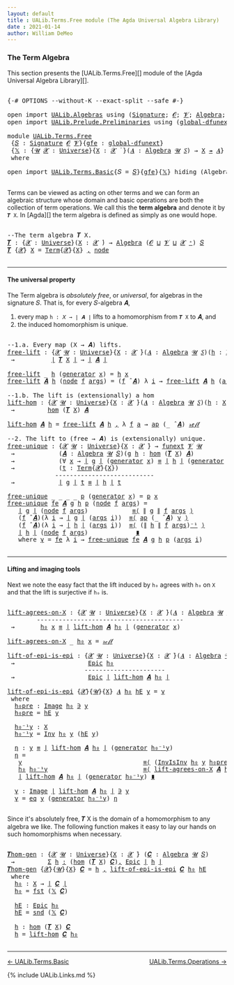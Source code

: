 ```yaml
---
layout: default
title : UALib.Terms.Free module (The Agda Universal Algebra Library)
date : 2021-01-14
author: William DeMeo
---
```


### <a id="the-term-algebra">The Term Algebra</a>

This section presents the [UALib.Terms.Free][] module of the [Agda Universal Algebra Library][].

<pre class="Agda">

<a id="298" class="Symbol">{-#</a> <a id="302" class="Keyword">OPTIONS</a> <a id="310" class="Pragma">--without-K</a> <a id="322" class="Pragma">--exact-split</a> <a id="336" class="Pragma">--safe</a> <a id="343" class="Symbol">#-}</a>

<a id="348" class="Keyword">open</a> <a id="353" class="Keyword">import</a> <a id="360" href="UALib.Algebras.html" class="Module">UALib.Algebras</a> <a id="375" class="Keyword">using</a> <a id="381" class="Symbol">(</a><a id="382" href="UALib.Algebras.Signatures.html#1452" class="Function">Signature</a><a id="391" class="Symbol">;</a> <a id="393" href="universes.html#613" class="Generalizable">𝓞</a><a id="394" class="Symbol">;</a> <a id="396" href="universes.html#617" class="Generalizable">𝓥</a><a id="397" class="Symbol">;</a> <a id="399" href="UALib.Algebras.Algebras.html#811" class="Function">Algebra</a><a id="406" class="Symbol">;</a> <a id="408" href="UALib.Algebras.Algebras.html#3925" class="Function Operator">_↠_</a><a id="411" class="Symbol">)</a>
<a id="413" class="Keyword">open</a> <a id="418" class="Keyword">import</a> <a id="425" href="UALib.Prelude.Preliminaries.html" class="Module">UALib.Prelude.Preliminaries</a> <a id="453" class="Keyword">using</a> <a id="459" class="Symbol">(</a><a id="460" href="MGS-Subsingleton-Theorems.html#3468" class="Function">global-dfunext</a><a id="474" class="Symbol">;</a> <a id="476" href="universes.html#551" class="Postulate">Universe</a><a id="484" class="Symbol">;</a> <a id="486" href="universes.html#758" class="Function Operator">_̇</a><a id="488" class="Symbol">)</a>

<a id="491" class="Keyword">module</a> <a id="498" href="UALib.Terms.Free.html" class="Module">UALib.Terms.Free</a>
 <a id="516" class="Symbol">{</a><a id="517" href="UALib.Terms.Free.html#517" class="Bound">𝑆</a> <a id="519" class="Symbol">:</a> <a id="521" href="UALib.Algebras.Signatures.html#1452" class="Function">Signature</a> <a id="531" href="universes.html#613" class="Generalizable">𝓞</a> <a id="533" href="universes.html#617" class="Generalizable">𝓥</a><a id="534" class="Symbol">}{</a><a id="536" href="UALib.Terms.Free.html#536" class="Bound">gfe</a> <a id="540" class="Symbol">:</a> <a id="542" href="MGS-Subsingleton-Theorems.html#3468" class="Function">global-dfunext</a><a id="556" class="Symbol">}</a>
 <a id="559" class="Symbol">{</a><a id="560" href="UALib.Terms.Free.html#560" class="Bound">𝕏</a> <a id="562" class="Symbol">:</a> <a id="564" class="Symbol">{</a><a id="565" href="UALib.Terms.Free.html#565" class="Bound">𝓤</a> <a id="567" href="UALib.Terms.Free.html#567" class="Bound">𝓧</a> <a id="569" class="Symbol">:</a> <a id="571" href="universes.html#551" class="Postulate">Universe</a><a id="579" class="Symbol">}{</a><a id="581" href="UALib.Terms.Free.html#581" class="Bound">X</a> <a id="583" class="Symbol">:</a> <a id="585" href="UALib.Terms.Free.html#567" class="Bound">𝓧</a> <a id="587" href="universes.html#758" class="Function Operator">̇</a> <a id="589" class="Symbol">}(</a><a id="591" href="UALib.Terms.Free.html#591" class="Bound">𝑨</a> <a id="593" class="Symbol">:</a> <a id="595" href="UALib.Algebras.Algebras.html#811" class="Function">Algebra</a> <a id="603" href="UALib.Terms.Free.html#565" class="Bound">𝓤</a> <a id="605" href="UALib.Terms.Free.html#517" class="Bound">𝑆</a><a id="606" class="Symbol">)</a> <a id="608" class="Symbol">→</a> <a id="610" href="UALib.Terms.Free.html#581" class="Bound">X</a> <a id="612" href="UALib.Algebras.Algebras.html#3925" class="Function Operator">↠</a> <a id="614" href="UALib.Terms.Free.html#591" class="Bound">𝑨</a><a id="615" class="Symbol">}</a>
 <a id="618" class="Keyword">where</a>

<a id="625" class="Keyword">open</a> <a id="630" class="Keyword">import</a> <a id="637" href="UALib.Terms.Basic.html" class="Module">UALib.Terms.Basic</a><a id="654" class="Symbol">{</a><a id="655" class="Argument">𝑆</a> <a id="657" class="Symbol">=</a> <a id="659" href="UALib.Terms.Free.html#517" class="Bound">𝑆</a><a id="660" class="Symbol">}{</a><a id="662" href="UALib.Terms.Free.html#536" class="Bound">gfe</a><a id="665" class="Symbol">}{</a><a id="667" href="UALib.Terms.Free.html#560" class="Bound">𝕏</a><a id="668" class="Symbol">}</a> <a id="670" class="Keyword">hiding</a> <a id="677" class="Symbol">(</a>Algebra<a id="685" class="Symbol">)</a> <a id="687" class="Keyword">public</a>

</pre>

Terms can be viewed as acting on other terms and we can form an algebraic structure whose domain and basic operations are both the collection of term operations. We call this the **term algebra** and denote it by `𝑻 X`. In [Agda][] the term algebra is defined as simply as one would hope.

<pre class="Agda">

<a id="1011" class="Comment">--The term algebra 𝑻 X.</a>
<a id="𝑻"></a><a id="1035" href="UALib.Terms.Free.html#1035" class="Function">𝑻</a> <a id="1037" class="Symbol">:</a> <a id="1039" class="Symbol">{</a><a id="1040" href="UALib.Terms.Free.html#1040" class="Bound">𝓧</a> <a id="1042" class="Symbol">:</a> <a id="1044" href="universes.html#551" class="Postulate">Universe</a><a id="1052" class="Symbol">}(</a><a id="1054" href="UALib.Terms.Free.html#1054" class="Bound">X</a> <a id="1056" class="Symbol">:</a> <a id="1058" href="UALib.Terms.Free.html#1040" class="Bound">𝓧</a> <a id="1060" href="universes.html#758" class="Function Operator">̇</a><a id="1061" class="Symbol">)</a> <a id="1063" class="Symbol">→</a> <a id="1065" href="UALib.Algebras.Algebras.html#811" class="Function">Algebra</a> <a id="1073" class="Symbol">(</a><a id="1074" href="UALib.Terms.Free.html#531" class="Bound">𝓞</a> <a id="1076" href="Agda.Primitive.html#636" class="Function Operator">⊔</a> <a id="1078" href="UALib.Terms.Free.html#533" class="Bound">𝓥</a> <a id="1080" href="Agda.Primitive.html#636" class="Function Operator">⊔</a> <a id="1082" href="UALib.Terms.Free.html#1040" class="Bound">𝓧</a> <a id="1084" href="universes.html#527" class="Function Operator">⁺</a><a id="1085" class="Symbol">)</a> <a id="1087" href="UALib.Terms.Free.html#517" class="Bound">𝑆</a>
<a id="1089" href="UALib.Terms.Free.html#1035" class="Function">𝑻</a> <a id="1091" class="Symbol">{</a><a id="1092" href="UALib.Terms.Free.html#1092" class="Bound">𝓧</a><a id="1093" class="Symbol">}</a> <a id="1095" href="UALib.Terms.Free.html#1095" class="Bound">X</a> <a id="1097" class="Symbol">=</a> <a id="1099" href="UALib.Terms.Basic.html#1041" class="Datatype">Term</a><a id="1103" class="Symbol">{</a><a id="1104" href="UALib.Terms.Free.html#1092" class="Bound">𝓧</a><a id="1105" class="Symbol">}{</a><a id="1107" href="UALib.Terms.Free.html#1095" class="Bound">X</a><a id="1108" class="Symbol">}</a> <a id="1110" href="UALib.Prelude.Preliminaries.html#5763" class="InductiveConstructor Operator">,</a> <a id="1112" href="UALib.Terms.Basic.html#1124" class="InductiveConstructor">node</a>

</pre>

-------------------------------------------

#### <a id="the-universal-property">The universal property</a>

The Term algebra is *absolutely free*, or *universal*, for algebras in the signature 𝑆. That is, for every 𝑆-algebra 𝑨,

1.  every map `h : 𝑋 → ∣ 𝑨 ∣` lifts to a homomorphism from `𝑻 X` to 𝑨, and
2.  the induced homomorphism is unique.

<pre class="Agda">

<a id="1490" class="Comment">--1.a. Every map (X → 𝑨) lifts.</a>
<a id="free-lift"></a><a id="1522" href="UALib.Terms.Free.html#1522" class="Function">free-lift</a> <a id="1532" class="Symbol">:</a> <a id="1534" class="Symbol">{</a><a id="1535" href="UALib.Terms.Free.html#1535" class="Bound">𝓧</a> <a id="1537" href="UALib.Terms.Free.html#1537" class="Bound">𝓤</a> <a id="1539" class="Symbol">:</a> <a id="1541" href="universes.html#551" class="Postulate">Universe</a><a id="1549" class="Symbol">}{</a><a id="1551" href="UALib.Terms.Free.html#1551" class="Bound">X</a> <a id="1553" class="Symbol">:</a> <a id="1555" href="UALib.Terms.Free.html#1535" class="Bound">𝓧</a> <a id="1557" href="universes.html#758" class="Function Operator">̇</a><a id="1558" class="Symbol">}(</a><a id="1560" href="UALib.Terms.Free.html#1560" class="Bound">𝑨</a> <a id="1562" class="Symbol">:</a> <a id="1564" href="UALib.Algebras.Algebras.html#811" class="Function">Algebra</a> <a id="1572" href="UALib.Terms.Free.html#1537" class="Bound">𝓤</a> <a id="1574" href="UALib.Terms.Free.html#517" class="Bound">𝑆</a><a id="1575" class="Symbol">)(</a><a id="1577" href="UALib.Terms.Free.html#1577" class="Bound">h</a> <a id="1579" class="Symbol">:</a> <a id="1581" href="UALib.Terms.Free.html#1551" class="Bound">X</a> <a id="1583" class="Symbol">→</a> <a id="1585" href="UALib.Prelude.Preliminaries.html#10371" class="Function Operator">∣</a> <a id="1587" href="UALib.Terms.Free.html#1560" class="Bound">𝑨</a> <a id="1589" href="UALib.Prelude.Preliminaries.html#10371" class="Function Operator">∣</a><a id="1590" class="Symbol">)</a>
 <a id="1593" class="Symbol">→</a>          <a id="1604" href="UALib.Prelude.Preliminaries.html#10371" class="Function Operator">∣</a> <a id="1606" href="UALib.Terms.Free.html#1035" class="Function">𝑻</a> <a id="1608" href="UALib.Terms.Free.html#1551" class="Bound">X</a> <a id="1610" href="UALib.Prelude.Preliminaries.html#10371" class="Function Operator">∣</a> <a id="1612" class="Symbol">→</a> <a id="1614" href="UALib.Prelude.Preliminaries.html#10371" class="Function Operator">∣</a> <a id="1616" href="UALib.Terms.Free.html#1560" class="Bound">𝑨</a> <a id="1618" href="UALib.Prelude.Preliminaries.html#10371" class="Function Operator">∣</a>

<a id="1621" href="UALib.Terms.Free.html#1522" class="Function">free-lift</a> <a id="1631" class="Symbol">_</a> <a id="1633" href="UALib.Terms.Free.html#1633" class="Bound">h</a> <a id="1635" class="Symbol">(</a><a id="1636" href="UALib.Terms.Basic.html#1095" class="InductiveConstructor">generator</a> <a id="1646" href="UALib.Terms.Free.html#1646" class="Bound">x</a><a id="1647" class="Symbol">)</a> <a id="1649" class="Symbol">=</a> <a id="1651" href="UALib.Terms.Free.html#1633" class="Bound">h</a> <a id="1653" href="UALib.Terms.Free.html#1646" class="Bound">x</a>
<a id="1655" href="UALib.Terms.Free.html#1522" class="Function">free-lift</a> <a id="1665" href="UALib.Terms.Free.html#1665" class="Bound">𝑨</a> <a id="1667" href="UALib.Terms.Free.html#1667" class="Bound">h</a> <a id="1669" class="Symbol">(</a><a id="1670" href="UALib.Terms.Basic.html#1124" class="InductiveConstructor">node</a> <a id="1675" href="UALib.Terms.Free.html#1675" class="Bound">f</a> <a id="1677" href="UALib.Terms.Free.html#1677" class="Bound">args</a><a id="1681" class="Symbol">)</a> <a id="1683" class="Symbol">=</a> <a id="1685" class="Symbol">(</a><a id="1686" href="UALib.Terms.Free.html#1675" class="Bound">f</a> <a id="1688" href="UALib.Algebras.Algebras.html#3426" class="Function Operator">̂</a> <a id="1690" href="UALib.Terms.Free.html#1665" class="Bound">𝑨</a><a id="1691" class="Symbol">)</a> <a id="1693" class="Symbol">λ</a> <a id="1695" href="UALib.Terms.Free.html#1695" class="Bound">i</a> <a id="1697" class="Symbol">→</a> <a id="1699" href="UALib.Terms.Free.html#1522" class="Function">free-lift</a> <a id="1709" href="UALib.Terms.Free.html#1665" class="Bound">𝑨</a> <a id="1711" href="UALib.Terms.Free.html#1667" class="Bound">h</a> <a id="1713" class="Symbol">(</a><a id="1714" href="UALib.Terms.Free.html#1677" class="Bound">args</a> <a id="1719" href="UALib.Terms.Free.html#1695" class="Bound">i</a><a id="1720" class="Symbol">)</a>

<a id="1723" class="Comment">--1.b. The lift is (extensionally) a hom</a>
<a id="lift-hom"></a><a id="1764" href="UALib.Terms.Free.html#1764" class="Function">lift-hom</a> <a id="1773" class="Symbol">:</a> <a id="1775" class="Symbol">{</a><a id="1776" href="UALib.Terms.Free.html#1776" class="Bound">𝓧</a> <a id="1778" href="UALib.Terms.Free.html#1778" class="Bound">𝓤</a> <a id="1780" class="Symbol">:</a> <a id="1782" href="universes.html#551" class="Postulate">Universe</a><a id="1790" class="Symbol">}{</a><a id="1792" href="UALib.Terms.Free.html#1792" class="Bound">X</a> <a id="1794" class="Symbol">:</a> <a id="1796" href="UALib.Terms.Free.html#1776" class="Bound">𝓧</a> <a id="1798" href="universes.html#758" class="Function Operator">̇</a><a id="1799" class="Symbol">}(</a><a id="1801" href="UALib.Terms.Free.html#1801" class="Bound">𝑨</a> <a id="1803" class="Symbol">:</a> <a id="1805" href="UALib.Algebras.Algebras.html#811" class="Function">Algebra</a> <a id="1813" href="UALib.Terms.Free.html#1778" class="Bound">𝓤</a> <a id="1815" href="UALib.Terms.Free.html#517" class="Bound">𝑆</a><a id="1816" class="Symbol">)(</a><a id="1818" href="UALib.Terms.Free.html#1818" class="Bound">h</a> <a id="1820" class="Symbol">:</a> <a id="1822" href="UALib.Terms.Free.html#1792" class="Bound">X</a> <a id="1824" class="Symbol">→</a> <a id="1826" href="UALib.Prelude.Preliminaries.html#10371" class="Function Operator">∣</a> <a id="1828" href="UALib.Terms.Free.html#1801" class="Bound">𝑨</a> <a id="1830" href="UALib.Prelude.Preliminaries.html#10371" class="Function Operator">∣</a><a id="1831" class="Symbol">)</a>
 <a id="1834" class="Symbol">→</a>         <a id="1844" href="UALib.Homomorphisms.Basic.html#2265" class="Function">hom</a> <a id="1848" class="Symbol">(</a><a id="1849" href="UALib.Terms.Free.html#1035" class="Function">𝑻</a> <a id="1851" href="UALib.Terms.Free.html#1792" class="Bound">X</a><a id="1852" class="Symbol">)</a> <a id="1854" href="UALib.Terms.Free.html#1801" class="Bound">𝑨</a>

<a id="1857" href="UALib.Terms.Free.html#1764" class="Function">lift-hom</a> <a id="1866" href="UALib.Terms.Free.html#1866" class="Bound">𝑨</a> <a id="1868" href="UALib.Terms.Free.html#1868" class="Bound">h</a> <a id="1870" class="Symbol">=</a> <a id="1872" href="UALib.Terms.Free.html#1522" class="Function">free-lift</a> <a id="1882" href="UALib.Terms.Free.html#1866" class="Bound">𝑨</a> <a id="1884" href="UALib.Terms.Free.html#1868" class="Bound">h</a> <a id="1886" href="UALib.Prelude.Preliminaries.html#5763" class="InductiveConstructor Operator">,</a> <a id="1888" class="Symbol">λ</a> <a id="1890" href="UALib.Terms.Free.html#1890" class="Bound">f</a> <a id="1892" href="UALib.Terms.Free.html#1892" class="Bound">a</a> <a id="1894" class="Symbol">→</a> <a id="1896" href="MGS-MLTT.html#6613" class="Function">ap</a> <a id="1899" class="Symbol">(_</a> <a id="1902" href="UALib.Algebras.Algebras.html#3426" class="Function Operator">̂</a> <a id="1904" href="UALib.Terms.Free.html#1866" class="Bound">𝑨</a><a id="1905" class="Symbol">)</a> <a id="1907" href="UALib.Prelude.Preliminaries.html#5668" class="InductiveConstructor">𝓇ℯ𝒻𝓁</a>

<a id="1913" class="Comment">--2. The lift to (free → 𝑨) is (extensionally) unique.</a>
<a id="free-unique"></a><a id="1968" href="UALib.Terms.Free.html#1968" class="Function">free-unique</a> <a id="1980" class="Symbol">:</a> <a id="1982" class="Symbol">{</a><a id="1983" href="UALib.Terms.Free.html#1983" class="Bound">𝓧</a> <a id="1985" href="UALib.Terms.Free.html#1985" class="Bound">𝓤</a> <a id="1987" class="Symbol">:</a> <a id="1989" href="universes.html#551" class="Postulate">Universe</a><a id="1997" class="Symbol">}{</a><a id="1999" href="UALib.Terms.Free.html#1999" class="Bound">X</a> <a id="2001" class="Symbol">:</a> <a id="2003" href="UALib.Terms.Free.html#1983" class="Bound">𝓧</a> <a id="2005" href="universes.html#758" class="Function Operator">̇</a><a id="2006" class="Symbol">}</a> <a id="2008" class="Symbol">→</a> <a id="2010" href="MGS-FunExt-from-Univalence.html#393" class="Function">funext</a> <a id="2017" href="UALib.Terms.Free.html#533" class="Bound">𝓥</a> <a id="2019" href="UALib.Terms.Free.html#1985" class="Bound">𝓤</a>
 <a id="2022" class="Symbol">→</a>            <a id="2035" class="Symbol">(</a><a id="2036" href="UALib.Terms.Free.html#2036" class="Bound">𝑨</a> <a id="2038" class="Symbol">:</a> <a id="2040" href="UALib.Algebras.Algebras.html#811" class="Function">Algebra</a> <a id="2048" href="UALib.Terms.Free.html#1985" class="Bound">𝓤</a> <a id="2050" href="UALib.Terms.Free.html#517" class="Bound">𝑆</a><a id="2051" class="Symbol">)(</a><a id="2053" href="UALib.Terms.Free.html#2053" class="Bound">g</a> <a id="2055" href="UALib.Terms.Free.html#2055" class="Bound">h</a> <a id="2057" class="Symbol">:</a> <a id="2059" href="UALib.Homomorphisms.Basic.html#2265" class="Function">hom</a> <a id="2063" class="Symbol">(</a><a id="2064" href="UALib.Terms.Free.html#1035" class="Function">𝑻</a> <a id="2066" href="UALib.Terms.Free.html#1999" class="Bound">X</a><a id="2067" class="Symbol">)</a> <a id="2069" href="UALib.Terms.Free.html#2036" class="Bound">𝑨</a><a id="2070" class="Symbol">)</a>
 <a id="2073" class="Symbol">→</a>            <a id="2086" class="Symbol">(∀</a> <a id="2089" href="UALib.Terms.Free.html#2089" class="Bound">x</a> <a id="2091" class="Symbol">→</a> <a id="2093" href="UALib.Prelude.Preliminaries.html#10371" class="Function Operator">∣</a> <a id="2095" href="UALib.Terms.Free.html#2053" class="Bound">g</a> <a id="2097" href="UALib.Prelude.Preliminaries.html#10371" class="Function Operator">∣</a> <a id="2099" class="Symbol">(</a><a id="2100" href="UALib.Terms.Basic.html#1095" class="InductiveConstructor">generator</a> <a id="2110" href="UALib.Terms.Free.html#2089" class="Bound">x</a><a id="2111" class="Symbol">)</a> <a id="2113" href="UALib.Prelude.Preliminaries.html#5654" class="Datatype Operator">≡</a> <a id="2115" href="UALib.Prelude.Preliminaries.html#10371" class="Function Operator">∣</a> <a id="2117" href="UALib.Terms.Free.html#2055" class="Bound">h</a> <a id="2119" href="UALib.Prelude.Preliminaries.html#10371" class="Function Operator">∣</a> <a id="2121" class="Symbol">(</a><a id="2122" href="UALib.Terms.Basic.html#1095" class="InductiveConstructor">generator</a> <a id="2132" href="UALib.Terms.Free.html#2089" class="Bound">x</a><a id="2133" class="Symbol">))</a>
 <a id="2137" class="Symbol">→</a>            <a id="2150" class="Symbol">(</a><a id="2151" href="UALib.Terms.Free.html#2151" class="Bound">t</a> <a id="2153" class="Symbol">:</a> <a id="2155" href="UALib.Terms.Basic.html#1041" class="Datatype">Term</a><a id="2159" class="Symbol">{</a><a id="2160" href="UALib.Terms.Free.html#1983" class="Bound">𝓧</a><a id="2161" class="Symbol">}{</a><a id="2163" href="UALib.Terms.Free.html#1999" class="Bound">X</a><a id="2164" class="Symbol">})</a>
             <a id="2180" class="Comment">---------------------------</a>
 <a id="2209" class="Symbol">→</a>            <a id="2222" href="UALib.Prelude.Preliminaries.html#10371" class="Function Operator">∣</a> <a id="2224" href="UALib.Terms.Free.html#2053" class="Bound">g</a> <a id="2226" href="UALib.Prelude.Preliminaries.html#10371" class="Function Operator">∣</a> <a id="2228" href="UALib.Terms.Free.html#2151" class="Bound">t</a> <a id="2230" href="UALib.Prelude.Preliminaries.html#5654" class="Datatype Operator">≡</a> <a id="2232" href="UALib.Prelude.Preliminaries.html#10371" class="Function Operator">∣</a> <a id="2234" href="UALib.Terms.Free.html#2055" class="Bound">h</a> <a id="2236" href="UALib.Prelude.Preliminaries.html#10371" class="Function Operator">∣</a> <a id="2238" href="UALib.Terms.Free.html#2151" class="Bound">t</a>

<a id="2241" href="UALib.Terms.Free.html#1968" class="Function">free-unique</a> <a id="2253" class="Symbol">_</a> <a id="2255" class="Symbol">_</a> <a id="2257" class="Symbol">_</a> <a id="2259" class="Symbol">_</a> <a id="2261" href="UALib.Terms.Free.html#2261" class="Bound">p</a> <a id="2263" class="Symbol">(</a><a id="2264" href="UALib.Terms.Basic.html#1095" class="InductiveConstructor">generator</a> <a id="2274" href="UALib.Terms.Free.html#2274" class="Bound">x</a><a id="2275" class="Symbol">)</a> <a id="2277" class="Symbol">=</a> <a id="2279" href="UALib.Terms.Free.html#2261" class="Bound">p</a> <a id="2281" href="UALib.Terms.Free.html#2274" class="Bound">x</a>
<a id="2283" href="UALib.Terms.Free.html#1968" class="Function">free-unique</a> <a id="2295" href="UALib.Terms.Free.html#2295" class="Bound">fe</a> <a id="2298" href="UALib.Terms.Free.html#2298" class="Bound">𝑨</a> <a id="2300" href="UALib.Terms.Free.html#2300" class="Bound">g</a> <a id="2302" href="UALib.Terms.Free.html#2302" class="Bound">h</a> <a id="2304" href="UALib.Terms.Free.html#2304" class="Bound">p</a> <a id="2306" class="Symbol">(</a><a id="2307" href="UALib.Terms.Basic.html#1124" class="InductiveConstructor">node</a> <a id="2312" href="UALib.Terms.Free.html#2312" class="Bound">f</a> <a id="2314" href="UALib.Terms.Free.html#2314" class="Bound">args</a><a id="2318" class="Symbol">)</a> <a id="2320" class="Symbol">=</a>
   <a id="2325" href="UALib.Prelude.Preliminaries.html#10371" class="Function Operator">∣</a> <a id="2327" href="UALib.Terms.Free.html#2300" class="Bound">g</a> <a id="2329" href="UALib.Prelude.Preliminaries.html#10371" class="Function Operator">∣</a> <a id="2331" class="Symbol">(</a><a id="2332" href="UALib.Terms.Basic.html#1124" class="InductiveConstructor">node</a> <a id="2337" href="UALib.Terms.Free.html#2312" class="Bound">f</a> <a id="2339" href="UALib.Terms.Free.html#2314" class="Bound">args</a><a id="2343" class="Symbol">)</a>            <a id="2356" href="MGS-MLTT.html#5997" class="Function Operator">≡⟨</a> <a id="2359" href="UALib.Prelude.Preliminaries.html#10452" class="Function Operator">∥</a> <a id="2361" href="UALib.Terms.Free.html#2300" class="Bound">g</a> <a id="2363" href="UALib.Prelude.Preliminaries.html#10452" class="Function Operator">∥</a> <a id="2365" href="UALib.Terms.Free.html#2312" class="Bound">f</a> <a id="2367" href="UALib.Terms.Free.html#2314" class="Bound">args</a> <a id="2372" href="MGS-MLTT.html#5997" class="Function Operator">⟩</a>
   <a id="2377" class="Symbol">(</a><a id="2378" href="UALib.Terms.Free.html#2312" class="Bound">f</a> <a id="2380" href="UALib.Algebras.Algebras.html#3426" class="Function Operator">̂</a> <a id="2382" href="UALib.Terms.Free.html#2298" class="Bound">𝑨</a><a id="2383" class="Symbol">)(λ</a> <a id="2387" href="UALib.Terms.Free.html#2387" class="Bound">i</a> <a id="2389" class="Symbol">→</a> <a id="2391" href="UALib.Prelude.Preliminaries.html#10371" class="Function Operator">∣</a> <a id="2393" href="UALib.Terms.Free.html#2300" class="Bound">g</a> <a id="2395" href="UALib.Prelude.Preliminaries.html#10371" class="Function Operator">∣</a> <a id="2397" class="Symbol">(</a><a id="2398" href="UALib.Terms.Free.html#2314" class="Bound">args</a> <a id="2403" href="UALib.Terms.Free.html#2387" class="Bound">i</a><a id="2404" class="Symbol">))</a>  <a id="2408" href="MGS-MLTT.html#5997" class="Function Operator">≡⟨</a> <a id="2411" href="MGS-MLTT.html#6613" class="Function">ap</a> <a id="2414" class="Symbol">(_</a> <a id="2417" href="UALib.Algebras.Algebras.html#3426" class="Function Operator">̂</a> <a id="2419" href="UALib.Terms.Free.html#2298" class="Bound">𝑨</a><a id="2420" class="Symbol">)</a> <a id="2422" href="UALib.Terms.Free.html#2528" class="Function">γ</a> <a id="2424" href="MGS-MLTT.html#5997" class="Function Operator">⟩</a>
   <a id="2429" class="Symbol">(</a><a id="2430" href="UALib.Terms.Free.html#2312" class="Bound">f</a> <a id="2432" href="UALib.Algebras.Algebras.html#3426" class="Function Operator">̂</a> <a id="2434" href="UALib.Terms.Free.html#2298" class="Bound">𝑨</a><a id="2435" class="Symbol">)(λ</a> <a id="2439" href="UALib.Terms.Free.html#2439" class="Bound">i</a> <a id="2441" class="Symbol">→</a> <a id="2443" href="UALib.Prelude.Preliminaries.html#10371" class="Function Operator">∣</a> <a id="2445" href="UALib.Terms.Free.html#2302" class="Bound">h</a> <a id="2447" href="UALib.Prelude.Preliminaries.html#10371" class="Function Operator">∣</a> <a id="2449" class="Symbol">(</a><a id="2450" href="UALib.Terms.Free.html#2314" class="Bound">args</a> <a id="2455" href="UALib.Terms.Free.html#2439" class="Bound">i</a><a id="2456" class="Symbol">))</a>  <a id="2460" href="MGS-MLTT.html#5997" class="Function Operator">≡⟨</a> <a id="2463" class="Symbol">(</a><a id="2464" href="UALib.Prelude.Preliminaries.html#10452" class="Function Operator">∥</a> <a id="2466" href="UALib.Terms.Free.html#2302" class="Bound">h</a> <a id="2468" href="UALib.Prelude.Preliminaries.html#10452" class="Function Operator">∥</a> <a id="2470" href="UALib.Terms.Free.html#2312" class="Bound">f</a> <a id="2472" href="UALib.Terms.Free.html#2314" class="Bound">args</a><a id="2476" class="Symbol">)</a><a id="2477" href="MGS-MLTT.html#6125" class="Function Operator">⁻¹</a> <a id="2480" href="MGS-MLTT.html#5997" class="Function Operator">⟩</a>
   <a id="2485" href="UALib.Prelude.Preliminaries.html#10371" class="Function Operator">∣</a> <a id="2487" href="UALib.Terms.Free.html#2302" class="Bound">h</a> <a id="2489" href="UALib.Prelude.Preliminaries.html#10371" class="Function Operator">∣</a> <a id="2491" class="Symbol">(</a><a id="2492" href="UALib.Terms.Basic.html#1124" class="InductiveConstructor">node</a> <a id="2497" href="UALib.Terms.Free.html#2312" class="Bound">f</a> <a id="2499" href="UALib.Terms.Free.html#2314" class="Bound">args</a><a id="2503" class="Symbol">)</a>             <a id="2517" href="MGS-MLTT.html#6079" class="Function Operator">∎</a>
   <a id="2522" class="Keyword">where</a> <a id="2528" href="UALib.Terms.Free.html#2528" class="Function">γ</a> <a id="2530" class="Symbol">=</a> <a id="2532" href="UALib.Terms.Free.html#2295" class="Bound">fe</a> <a id="2535" class="Symbol">λ</a> <a id="2537" href="UALib.Terms.Free.html#2537" class="Bound">i</a> <a id="2539" class="Symbol">→</a> <a id="2541" href="UALib.Terms.Free.html#1968" class="Function">free-unique</a> <a id="2553" href="UALib.Terms.Free.html#2295" class="Bound">fe</a> <a id="2556" href="UALib.Terms.Free.html#2298" class="Bound">𝑨</a> <a id="2558" href="UALib.Terms.Free.html#2300" class="Bound">g</a> <a id="2560" href="UALib.Terms.Free.html#2302" class="Bound">h</a> <a id="2562" href="UALib.Terms.Free.html#2304" class="Bound">p</a> <a id="2564" class="Symbol">(</a><a id="2565" href="UALib.Terms.Free.html#2314" class="Bound">args</a> <a id="2570" href="UALib.Terms.Free.html#2537" class="Bound">i</a><a id="2571" class="Symbol">)</a>

</pre>

-------------------------------------------------

#### <a id="lifting-and-imaging-tools">Lifting and imaging tools</a>

Next we note the easy fact that the lift induced by `h₀` agrees with `h₀` on `X` and that the lift is surjective if `h₀` is.

<pre class="Agda">

<a id="lift-agrees-on-X"></a><a id="2847" href="UALib.Terms.Free.html#2847" class="Function">lift-agrees-on-X</a> <a id="2864" class="Symbol">:</a> <a id="2866" class="Symbol">{</a><a id="2867" href="UALib.Terms.Free.html#2867" class="Bound">𝓧</a> <a id="2869" href="UALib.Terms.Free.html#2869" class="Bound">𝓤</a> <a id="2871" class="Symbol">:</a> <a id="2873" href="universes.html#551" class="Postulate">Universe</a><a id="2881" class="Symbol">}{</a><a id="2883" href="UALib.Terms.Free.html#2883" class="Bound">X</a> <a id="2885" class="Symbol">:</a> <a id="2887" href="UALib.Terms.Free.html#2867" class="Bound">𝓧</a> <a id="2889" href="universes.html#758" class="Function Operator">̇</a><a id="2890" class="Symbol">}(</a><a id="2892" href="UALib.Terms.Free.html#2892" class="Bound">𝑨</a> <a id="2894" class="Symbol">:</a> <a id="2896" href="UALib.Algebras.Algebras.html#811" class="Function">Algebra</a> <a id="2904" href="UALib.Terms.Free.html#2869" class="Bound">𝓤</a> <a id="2906" href="UALib.Terms.Free.html#517" class="Bound">𝑆</a><a id="2907" class="Symbol">)(</a><a id="2909" href="UALib.Terms.Free.html#2909" class="Bound">h₀</a> <a id="2912" class="Symbol">:</a> <a id="2914" href="UALib.Terms.Free.html#2883" class="Bound">X</a> <a id="2916" class="Symbol">→</a> <a id="2918" href="UALib.Prelude.Preliminaries.html#10371" class="Function Operator">∣</a> <a id="2920" href="UALib.Terms.Free.html#2892" class="Bound">𝑨</a> <a id="2922" href="UALib.Prelude.Preliminaries.html#10371" class="Function Operator">∣</a><a id="2923" class="Symbol">)(</a><a id="2925" href="UALib.Terms.Free.html#2925" class="Bound">x</a> <a id="2927" class="Symbol">:</a> <a id="2929" href="UALib.Terms.Free.html#2883" class="Bound">X</a><a id="2930" class="Symbol">)</a>
        <a id="2940" class="Comment">----------------------------------------</a>
 <a id="2982" class="Symbol">→</a>       <a id="2990" href="UALib.Terms.Free.html#2909" class="Bound">h₀</a> <a id="2993" href="UALib.Terms.Free.html#2925" class="Bound">x</a> <a id="2995" href="UALib.Prelude.Preliminaries.html#5654" class="Datatype Operator">≡</a> <a id="2997" href="UALib.Prelude.Preliminaries.html#10371" class="Function Operator">∣</a> <a id="2999" href="UALib.Terms.Free.html#1764" class="Function">lift-hom</a> <a id="3008" href="UALib.Terms.Free.html#2892" class="Bound">𝑨</a> <a id="3010" href="UALib.Terms.Free.html#2909" class="Bound">h₀</a> <a id="3013" href="UALib.Prelude.Preliminaries.html#10371" class="Function Operator">∣</a> <a id="3015" class="Symbol">(</a><a id="3016" href="UALib.Terms.Basic.html#1095" class="InductiveConstructor">generator</a> <a id="3026" href="UALib.Terms.Free.html#2925" class="Bound">x</a><a id="3027" class="Symbol">)</a>

<a id="3030" href="UALib.Terms.Free.html#2847" class="Function">lift-agrees-on-X</a> <a id="3047" class="Symbol">_</a> <a id="3049" href="UALib.Terms.Free.html#3049" class="Bound">h₀</a> <a id="3052" href="UALib.Terms.Free.html#3052" class="Bound">x</a> <a id="3054" class="Symbol">=</a> <a id="3056" href="UALib.Prelude.Preliminaries.html#5668" class="InductiveConstructor">𝓇ℯ𝒻𝓁</a>

<a id="lift-of-epi-is-epi"></a><a id="3062" href="UALib.Terms.Free.html#3062" class="Function">lift-of-epi-is-epi</a> <a id="3081" class="Symbol">:</a> <a id="3083" class="Symbol">{</a><a id="3084" href="UALib.Terms.Free.html#3084" class="Bound">𝓧</a> <a id="3086" href="UALib.Terms.Free.html#3086" class="Bound">𝓤</a> <a id="3088" class="Symbol">:</a> <a id="3090" href="universes.html#551" class="Postulate">Universe</a><a id="3098" class="Symbol">}{</a><a id="3100" href="UALib.Terms.Free.html#3100" class="Bound">X</a> <a id="3102" class="Symbol">:</a> <a id="3104" href="UALib.Terms.Free.html#3084" class="Bound">𝓧</a> <a id="3106" href="universes.html#758" class="Function Operator">̇</a><a id="3107" class="Symbol">}(</a><a id="3109" href="UALib.Terms.Free.html#3109" class="Bound">𝑨</a> <a id="3111" class="Symbol">:</a> <a id="3113" href="UALib.Algebras.Algebras.html#811" class="Function">Algebra</a> <a id="3121" href="UALib.Terms.Free.html#3086" class="Bound">𝓤</a> <a id="3123" href="UALib.Terms.Free.html#517" class="Bound">𝑆</a><a id="3124" class="Symbol">)(</a><a id="3126" href="UALib.Terms.Free.html#3126" class="Bound">h₀</a> <a id="3129" class="Symbol">:</a> <a id="3131" href="UALib.Terms.Free.html#3100" class="Bound">X</a> <a id="3133" class="Symbol">→</a> <a id="3135" href="UALib.Prelude.Preliminaries.html#10371" class="Function Operator">∣</a> <a id="3137" href="UALib.Terms.Free.html#3109" class="Bound">𝑨</a> <a id="3139" href="UALib.Prelude.Preliminaries.html#10371" class="Function Operator">∣</a><a id="3140" class="Symbol">)</a>
 <a id="3143" class="Symbol">→</a>                    <a id="3164" href="UALib.Prelude.Inverses.html#2377" class="Function">Epic</a> <a id="3169" href="UALib.Terms.Free.html#3126" class="Bound">h₀</a>
                     <a id="3193" class="Comment">----------------------</a>
 <a id="3217" class="Symbol">→</a>                    <a id="3238" href="UALib.Prelude.Inverses.html#2377" class="Function">Epic</a> <a id="3243" href="UALib.Prelude.Preliminaries.html#10371" class="Function Operator">∣</a> <a id="3245" href="UALib.Terms.Free.html#1764" class="Function">lift-hom</a> <a id="3254" href="UALib.Terms.Free.html#3109" class="Bound">𝑨</a> <a id="3256" href="UALib.Terms.Free.html#3126" class="Bound">h₀</a> <a id="3259" href="UALib.Prelude.Preliminaries.html#10371" class="Function Operator">∣</a>

<a id="3262" href="UALib.Terms.Free.html#3062" class="Function">lift-of-epi-is-epi</a> <a id="3281" class="Symbol">{</a><a id="3282" href="UALib.Terms.Free.html#3282" class="Bound">𝓧</a><a id="3283" class="Symbol">}{</a><a id="3285" href="UALib.Terms.Free.html#3285" class="Bound">𝓤</a><a id="3286" class="Symbol">}{</a><a id="3288" href="UALib.Terms.Free.html#3288" class="Bound">X</a><a id="3289" class="Symbol">}</a> <a id="3291" href="UALib.Terms.Free.html#3291" class="Bound">𝑨</a> <a id="3293" href="UALib.Terms.Free.html#3293" class="Bound">h₀</a> <a id="3296" href="UALib.Terms.Free.html#3296" class="Bound">hE</a> <a id="3299" href="UALib.Terms.Free.html#3299" class="Bound">y</a> <a id="3301" class="Symbol">=</a> <a id="3303" href="UALib.Terms.Free.html#3622" class="Function">γ</a>
 <a id="3306" class="Keyword">where</a>
  <a id="3314" href="UALib.Terms.Free.html#3314" class="Function">h₀pre</a> <a id="3320" class="Symbol">:</a> <a id="3322" href="UALib.Prelude.Inverses.html#770" class="Datatype Operator">Image</a> <a id="3328" href="UALib.Terms.Free.html#3293" class="Bound">h₀</a> <a id="3331" href="UALib.Prelude.Inverses.html#770" class="Datatype Operator">∋</a> <a id="3333" href="UALib.Terms.Free.html#3299" class="Bound">y</a>
  <a id="3337" href="UALib.Terms.Free.html#3314" class="Function">h₀pre</a> <a id="3343" class="Symbol">=</a> <a id="3345" href="UALib.Terms.Free.html#3296" class="Bound">hE</a> <a id="3348" href="UALib.Terms.Free.html#3299" class="Bound">y</a>

  <a id="3353" href="UALib.Terms.Free.html#3353" class="Function">h₀⁻¹y</a> <a id="3359" class="Symbol">:</a> <a id="3361" href="UALib.Terms.Free.html#3288" class="Bound">X</a>
  <a id="3365" href="UALib.Terms.Free.html#3353" class="Function">h₀⁻¹y</a> <a id="3371" class="Symbol">=</a> <a id="3373" href="UALib.Prelude.Inverses.html#1647" class="Function">Inv</a> <a id="3377" href="UALib.Terms.Free.html#3293" class="Bound">h₀</a> <a id="3380" href="UALib.Terms.Free.html#3299" class="Bound">y</a> <a id="3382" class="Symbol">(</a><a id="3383" href="UALib.Terms.Free.html#3296" class="Bound">hE</a> <a id="3386" href="UALib.Terms.Free.html#3299" class="Bound">y</a><a id="3387" class="Symbol">)</a>

  <a id="3392" href="UALib.Terms.Free.html#3392" class="Function">η</a> <a id="3394" class="Symbol">:</a> <a id="3396" href="UALib.Terms.Free.html#3299" class="Bound">y</a> <a id="3398" href="UALib.Prelude.Preliminaries.html#5654" class="Datatype Operator">≡</a> <a id="3400" href="UALib.Prelude.Preliminaries.html#10371" class="Function Operator">∣</a> <a id="3402" href="UALib.Terms.Free.html#1764" class="Function">lift-hom</a> <a id="3411" href="UALib.Terms.Free.html#3291" class="Bound">𝑨</a> <a id="3413" href="UALib.Terms.Free.html#3293" class="Bound">h₀</a> <a id="3416" href="UALib.Prelude.Preliminaries.html#10371" class="Function Operator">∣</a> <a id="3418" class="Symbol">(</a><a id="3419" href="UALib.Terms.Basic.html#1095" class="InductiveConstructor">generator</a> <a id="3429" href="UALib.Terms.Free.html#3353" class="Function">h₀⁻¹y</a><a id="3434" class="Symbol">)</a>
  <a id="3438" href="UALib.Terms.Free.html#3392" class="Function">η</a> <a id="3440" class="Symbol">=</a>
   <a id="3445" href="UALib.Terms.Free.html#3299" class="Bound">y</a>                                 <a id="3479" href="MGS-MLTT.html#5997" class="Function Operator">≡⟨</a> <a id="3482" class="Symbol">(</a><a id="3483" href="UALib.Prelude.Inverses.html#1869" class="Function">InvIsInv</a> <a id="3492" href="UALib.Terms.Free.html#3293" class="Bound">h₀</a> <a id="3495" href="UALib.Terms.Free.html#3299" class="Bound">y</a> <a id="3497" href="UALib.Terms.Free.html#3314" class="Function">h₀pre</a><a id="3502" class="Symbol">)</a><a id="3503" href="MGS-MLTT.html#6125" class="Function Operator">⁻¹</a> <a id="3506" href="MGS-MLTT.html#5997" class="Function Operator">⟩</a>
   <a id="3511" href="UALib.Terms.Free.html#3293" class="Bound">h₀</a> <a id="3514" href="UALib.Terms.Free.html#3353" class="Function">h₀⁻¹y</a>                          <a id="3545" href="MGS-MLTT.html#5997" class="Function Operator">≡⟨</a> <a id="3548" href="UALib.Terms.Free.html#2847" class="Function">lift-agrees-on-X</a> <a id="3565" href="UALib.Terms.Free.html#3291" class="Bound">𝑨</a> <a id="3567" href="UALib.Terms.Free.html#3293" class="Bound">h₀</a> <a id="3570" href="UALib.Terms.Free.html#3353" class="Function">h₀⁻¹y</a> <a id="3576" href="MGS-MLTT.html#5997" class="Function Operator">⟩</a>
   <a id="3581" href="UALib.Prelude.Preliminaries.html#10371" class="Function Operator">∣</a> <a id="3583" href="UALib.Terms.Free.html#1764" class="Function">lift-hom</a> <a id="3592" href="UALib.Terms.Free.html#3291" class="Bound">𝑨</a> <a id="3594" href="UALib.Terms.Free.html#3293" class="Bound">h₀</a> <a id="3597" href="UALib.Prelude.Preliminaries.html#10371" class="Function Operator">∣</a> <a id="3599" class="Symbol">(</a><a id="3600" href="UALib.Terms.Basic.html#1095" class="InductiveConstructor">generator</a> <a id="3610" href="UALib.Terms.Free.html#3353" class="Function">h₀⁻¹y</a><a id="3615" class="Symbol">)</a> <a id="3617" href="MGS-MLTT.html#6079" class="Function Operator">∎</a>

  <a id="3622" href="UALib.Terms.Free.html#3622" class="Function">γ</a> <a id="3624" class="Symbol">:</a> <a id="3626" href="UALib.Prelude.Inverses.html#770" class="Datatype Operator">Image</a> <a id="3632" href="UALib.Prelude.Preliminaries.html#10371" class="Function Operator">∣</a> <a id="3634" href="UALib.Terms.Free.html#1764" class="Function">lift-hom</a> <a id="3643" href="UALib.Terms.Free.html#3291" class="Bound">𝑨</a> <a id="3645" href="UALib.Terms.Free.html#3293" class="Bound">h₀</a> <a id="3648" href="UALib.Prelude.Preliminaries.html#10371" class="Function Operator">∣</a> <a id="3650" href="UALib.Prelude.Inverses.html#770" class="Datatype Operator">∋</a> <a id="3652" href="UALib.Terms.Free.html#3299" class="Bound">y</a>
  <a id="3656" href="UALib.Terms.Free.html#3622" class="Function">γ</a> <a id="3658" class="Symbol">=</a> <a id="3660" href="UALib.Prelude.Inverses.html#866" class="InductiveConstructor">eq</a> <a id="3663" href="UALib.Terms.Free.html#3299" class="Bound">y</a> <a id="3665" class="Symbol">(</a><a id="3666" href="UALib.Terms.Basic.html#1095" class="InductiveConstructor">generator</a> <a id="3676" href="UALib.Terms.Free.html#3353" class="Function">h₀⁻¹y</a><a id="3681" class="Symbol">)</a> <a id="3683" href="UALib.Terms.Free.html#3392" class="Function">η</a>

</pre>

Since it's absolutely free, 𝑻 X is the domain of a homomorphism to any algebra we like. The following function makes it easy to lay our hands on such homomorphisms when necessary.

<pre class="Agda">

<a id="𝑻hom-gen"></a><a id="3893" href="UALib.Terms.Free.html#3893" class="Function">𝑻hom-gen</a> <a id="3902" class="Symbol">:</a> <a id="3904" class="Symbol">{</a><a id="3905" href="UALib.Terms.Free.html#3905" class="Bound">𝓧</a> <a id="3907" href="UALib.Terms.Free.html#3907" class="Bound">𝓤</a> <a id="3909" class="Symbol">:</a> <a id="3911" href="universes.html#551" class="Postulate">Universe</a><a id="3919" class="Symbol">}{</a><a id="3921" href="UALib.Terms.Free.html#3921" class="Bound">X</a> <a id="3923" class="Symbol">:</a> <a id="3925" href="UALib.Terms.Free.html#3905" class="Bound">𝓧</a> <a id="3927" href="universes.html#758" class="Function Operator">̇</a><a id="3928" class="Symbol">}</a> <a id="3930" class="Symbol">(</a><a id="3931" href="UALib.Terms.Free.html#3931" class="Bound">𝑪</a> <a id="3933" class="Symbol">:</a> <a id="3935" href="UALib.Algebras.Algebras.html#811" class="Function">Algebra</a> <a id="3943" href="UALib.Terms.Free.html#3907" class="Bound">𝓤</a> <a id="3945" href="UALib.Terms.Free.html#517" class="Bound">𝑆</a><a id="3946" class="Symbol">)</a>
 <a id="3949" class="Symbol">→</a>         <a id="3959" href="MGS-MLTT.html#3074" class="Function">Σ</a> <a id="3961" href="UALib.Terms.Free.html#3961" class="Bound">h</a> <a id="3963" href="MGS-MLTT.html#3074" class="Function">꞉</a> <a id="3965" class="Symbol">(</a><a id="3966" href="UALib.Homomorphisms.Basic.html#2265" class="Function">hom</a> <a id="3970" class="Symbol">(</a><a id="3971" href="UALib.Terms.Free.html#1035" class="Function">𝑻</a> <a id="3973" href="UALib.Terms.Free.html#3921" class="Bound">X</a><a id="3974" class="Symbol">)</a> <a id="3976" href="UALib.Terms.Free.html#3931" class="Bound">𝑪</a><a id="3977" class="Symbol">)</a><a id="3978" href="MGS-MLTT.html#3074" class="Function">,</a> <a id="3980" href="UALib.Prelude.Inverses.html#2377" class="Function">Epic</a> <a id="3985" href="UALib.Prelude.Preliminaries.html#10371" class="Function Operator">∣</a> <a id="3987" href="UALib.Terms.Free.html#3961" class="Bound">h</a> <a id="3989" href="UALib.Prelude.Preliminaries.html#10371" class="Function Operator">∣</a>
<a id="3991" href="UALib.Terms.Free.html#3893" class="Function">𝑻hom-gen</a> <a id="4000" class="Symbol">{</a><a id="4001" href="UALib.Terms.Free.html#4001" class="Bound">𝓧</a><a id="4002" class="Symbol">}{</a><a id="4004" href="UALib.Terms.Free.html#4004" class="Bound">𝓤</a><a id="4005" class="Symbol">}{</a><a id="4007" href="UALib.Terms.Free.html#4007" class="Bound">X</a><a id="4008" class="Symbol">}</a> <a id="4010" href="UALib.Terms.Free.html#4010" class="Bound">𝑪</a> <a id="4012" class="Symbol">=</a> <a id="4014" href="UALib.Terms.Free.html#4122" class="Function">h</a> <a id="4016" href="UALib.Prelude.Preliminaries.html#5763" class="InductiveConstructor Operator">,</a> <a id="4018" href="UALib.Terms.Free.html#3062" class="Function">lift-of-epi-is-epi</a> <a id="4037" href="UALib.Terms.Free.html#4010" class="Bound">𝑪</a> <a id="4039" href="UALib.Terms.Free.html#4054" class="Function">h₀</a> <a id="4042" href="UALib.Terms.Free.html#4089" class="Function">hE</a>
 <a id="4046" class="Keyword">where</a>
  <a id="4054" href="UALib.Terms.Free.html#4054" class="Function">h₀</a> <a id="4057" class="Symbol">:</a> <a id="4059" href="UALib.Terms.Free.html#4007" class="Bound">X</a> <a id="4061" class="Symbol">→</a> <a id="4063" href="UALib.Prelude.Preliminaries.html#10371" class="Function Operator">∣</a> <a id="4065" href="UALib.Terms.Free.html#4010" class="Bound">𝑪</a> <a id="4067" href="UALib.Prelude.Preliminaries.html#10371" class="Function Operator">∣</a>
  <a id="4071" href="UALib.Terms.Free.html#4054" class="Function">h₀</a> <a id="4074" class="Symbol">=</a> <a id="4076" href="UALib.Prelude.Preliminaries.html#10375" class="Function">fst</a> <a id="4080" class="Symbol">(</a><a id="4081" href="UALib.Terms.Free.html#560" class="Bound">𝕏</a> <a id="4083" href="UALib.Terms.Free.html#4010" class="Bound">𝑪</a><a id="4084" class="Symbol">)</a>

  <a id="4089" href="UALib.Terms.Free.html#4089" class="Function">hE</a> <a id="4092" class="Symbol">:</a> <a id="4094" href="UALib.Prelude.Inverses.html#2377" class="Function">Epic</a> <a id="4099" href="UALib.Terms.Free.html#4054" class="Function">h₀</a>
  <a id="4104" href="UALib.Terms.Free.html#4089" class="Function">hE</a> <a id="4107" class="Symbol">=</a> <a id="4109" href="UALib.Prelude.Preliminaries.html#10456" class="Function">snd</a> <a id="4113" class="Symbol">(</a><a id="4114" href="UALib.Terms.Free.html#560" class="Bound">𝕏</a> <a id="4116" href="UALib.Terms.Free.html#4010" class="Bound">𝑪</a><a id="4117" class="Symbol">)</a>

  <a id="4122" href="UALib.Terms.Free.html#4122" class="Function">h</a> <a id="4124" class="Symbol">:</a> <a id="4126" href="UALib.Homomorphisms.Basic.html#2265" class="Function">hom</a> <a id="4130" class="Symbol">(</a><a id="4131" href="UALib.Terms.Free.html#1035" class="Function">𝑻</a> <a id="4133" href="UALib.Terms.Free.html#4007" class="Bound">X</a><a id="4134" class="Symbol">)</a> <a id="4136" href="UALib.Terms.Free.html#4010" class="Bound">𝑪</a>
  <a id="4140" href="UALib.Terms.Free.html#4122" class="Function">h</a> <a id="4142" class="Symbol">=</a> <a id="4144" href="UALib.Terms.Free.html#1764" class="Function">lift-hom</a> <a id="4153" href="UALib.Terms.Free.html#4010" class="Bound">𝑪</a> <a id="4155" href="UALib.Terms.Free.html#4054" class="Function">h₀</a>

</pre>

--------------------------------------

[← UALib.Terms.Basic](UALib.Terms.Basic.html)
<span style="float:right;">[UALib.Terms.Operations →](UALib.Terms.Operations.html)</span>

{% include UALib.Links.md %}



<!-- term-op : {𝓧 : Universe}{X : 𝓧 ̇}(f : ∣ 𝑆 ∣)(args : ∥ 𝑆 ∥ f → Term{𝓧}{X} ) → Term
term-op f args = node f args -->

